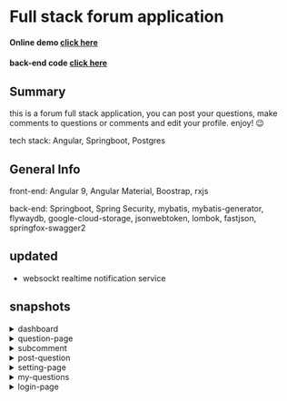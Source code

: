 # Full stack forum application

#### Online demo [click here](https://zack-community-angular.herokuapp.com)
#### back-end code [click here](https://github.com/levelopers/community)

## Summary

this is a forum full stack application, you can post your questions, make comments to questions or comments and edit your profile. enjoy! :wink:

tech stack: Angular, Springboot, Postgres

## General Info 

front-end: Angular 9, Angular Material, Boostrap, rxjs

back-end: Springboot, Spring Security, mybatis, mybatis-generator, flywaydb, google-cloud-storage, jsonwebtoken, lombok, fastjson,  springfox-swagger2

## updated

* websockt realtime notification service

## snapshots


<details>
 <summary>dashboard</summary>
 <p>
   
![dashboard](https://user-images.githubusercontent.com/38830527/84607171-cf467b00-ae79-11ea-91c7-8cf9a502e3eb.PNG)
</p>
</details>

<details>
 <summary>question-page</summary>
 <p>
 
   ![question-page](https://user-images.githubusercontent.com/38830527/84607316-978c0300-ae7a-11ea-8206-ebfec0b8e80e.PNG)
</p>
</details>

<details>
 <summary>subcomment</summary>
 <p>
 
   ![subComment](https://user-images.githubusercontent.com/38830527/84607356-cefaaf80-ae7a-11ea-82a0-08e7cbb94c02.PNG)
</p>
</details>


<details>
 <summary>post-question</summary>
 <p>
   
   ![post-question](https://user-images.githubusercontent.com/38830527/84607390-ffdae480-ae7a-11ea-9372-dbae7e77d772.PNG)
</p>
</details>


<details>
 <summary>setting-page</summary>
 <p>
   
   ![setting-page](https://user-images.githubusercontent.com/38830527/84607423-29940b80-ae7b-11ea-8c50-c3396d018f8d.PNG)
</p>
</details>


<details>
 <summary>my-questions</summary>
 <p>
   
   ![my-questions](https://user-images.githubusercontent.com/38830527/84607446-4af4f780-ae7b-11ea-8ff2-94dd70801dc1.PNG)
</p>
</details>


<details>
 <summary>login-page</summary>
 <p>
   
   ![login](https://user-images.githubusercontent.com/38830527/84607477-7e378680-ae7b-11ea-8f09-4019373a9072.PNG)
</p>
</details>

